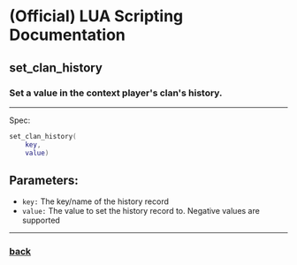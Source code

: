 
# (Official) LUA Scripting Documentation

## set_clan_history

### Set a value in the context player's clan's history.
___
Spec:
```lua
set_clan_history(
	key,
	value)
```
## Parameters:
- `key:` The key/name of the history record
- `value:` The value to set the history record to. Negative values are supported

___
### [back](../history)
